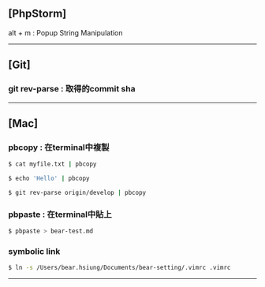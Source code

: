## [PhpStorm]

alt + m : Popup String Manipulation

---

## [Git]

### git rev-parse <branch-name> : 取得<branch-name>的commit sha

---

## [Mac]

### pbcopy : 在terminal中複製

```zsh
$ cat myfile.txt | pbcopy
```

```zsh
$ echo 'Hello' | pbcopy
```

```zsh
$ git rev-parse origin/develop | pbcopy
```

### pbpaste : 在terminal中貼上

```zsh
$ pbpaste > bear-test.md
```

### symbolic link

```zsh
$ ln -s /Users/bear.hsiung/Documents/bear-setting/.vimrc .vimrc
```

---